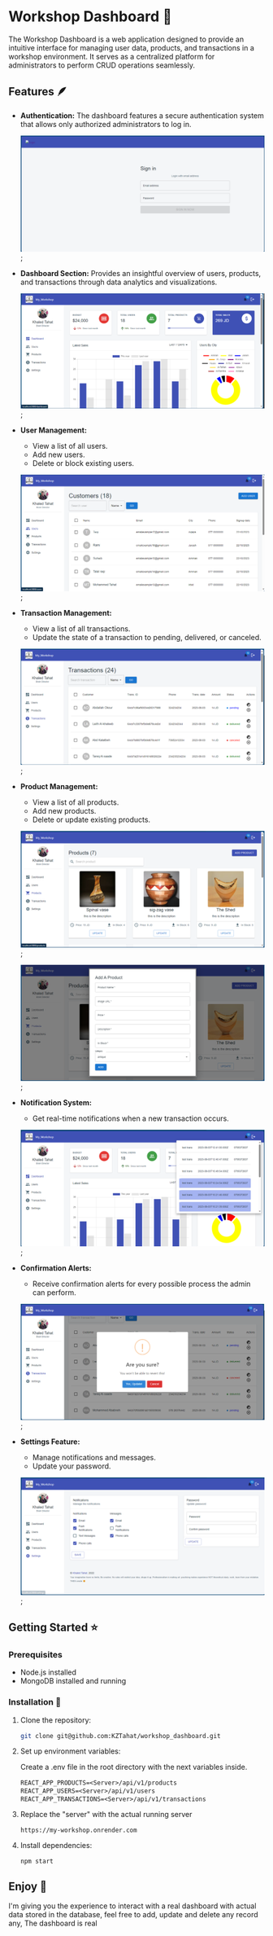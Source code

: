 # Workshop Dashboard 💨

The Workshop Dashboard is a web application designed to provide an intuitive interface for managing user data, products, and transactions in a workshop environment. It serves as a centralized platform for administrators to perform CRUD operations seamlessly.

## Features 🪶

- **Authentication:** The dashboard features a secure authentication system that allows only authorized administrators to log in.

  ![Sign up form](./src/assets/dashboard_project/dashboard_signIn.png);

- **Dashboard Section:** Provides an insightful overview of users, products, and transactions through data analytics and visualizations.

  ![Sign up form](./src/assets/dashboard_project/dashboard_dashboard.png);

- **User Management:**

  - View a list of all users.
  - Add new users.
  - Delete or block existing users.

  ![Sign up form](./src/assets/dashboard_project/dasboard_users.png);

- **Transaction Management:**

  - View a list of all transactions.
  - Update the state of a transaction to pending, delivered, or canceled.

  ![Sign up form](./src/assets/dashboard_project/dashboard_transactions.png);

- **Product Management:**

  - View a list of all products.
  - Add new products.
  - Delete or update existing products.

  ![Sign up form](./src/assets/dashboard_project/dashboard_products.png);

  ![Sign up form](./src/assets/dashboard_project/dashboard_addProduct.png);

- **Notification System:**

  - Get real-time notifications when a new transaction occurs.

  ![Sign up form](./src/assets/dashboard_project/dashboard_notifications.png);

- **Confirmation Alerts:**

  - Receive confirmation alerts for every possible process the admin can perform.

  ![Sign up form](./src/assets/dashboard_project/dashboard_alert.png);

- **Settings Feature:**

  - Manage notifications and messages.
  - Update your password.

  ![Sign up form](./src/assets/dashboard_project/dashoboard_settings.png);

## Getting Started ⭐

### Prerequisites

- Node.js installed
- MongoDB installed and running

### Installation 🎺

1.  Clone the repository:

    ```bash
    git clone git@github.com:KZTahat/workshop_dashboard.git
    ```

2.  Set up environment variables:

    Create a .env file in the root directory with the next variables inside.

        REACT_APP_PRODUCTS=<Server>/api/v1/products
        REACT_APP_USERS=<Server>/api/v1/users
        REACT_APP_TRANSACTIONS=<Server>/api/v1/transactions

3.  Replace the "server" with the actual running server

        https://my-workshop.onrender.com

4.  Install dependencies:

        npm start

## Enjoy 🤝

I'm giving you the experience to interact with a real dashboard with actual data stored in the database, feel free to add, update and delete any record any, The dashboard is real
